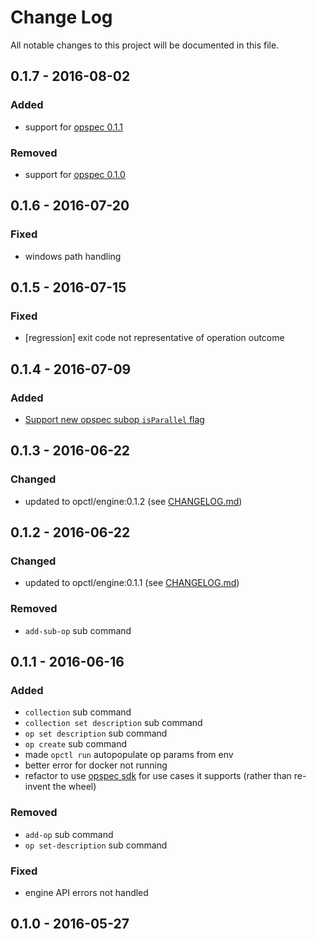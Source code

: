 # Change Log
All notable changes to this project will be documented in this file.
## 0.1.7 - 2016-08-02
### Added
- support for [opspec 0.1.1](https://opspec.io)

### Removed
- support for [opspec 0.1.0](https://opspec.io)

## 0.1.6 - 2016-07-20
### Fixed
- windows path handling

## 0.1.5 - 2016-07-15
### Fixed
- [regression] exit code not representative of operation outcome

## 0.1.4 - 2016-07-09
### Added
- [Support new opspec subop `isParallel` flag](https://github.com/opctl/engine/issues/11)

## 0.1.3 - 2016-06-22
### Changed
- updated to opctl/engine:0.1.2 (see [CHANGELOG.md](https://github.com/opctl/engine/tree/0.1.2/CHANGELOG.md))

## 0.1.2 - 2016-06-22
### Changed
- updated to opctl/engine:0.1.1 (see [CHANGELOG.md](https://github.com/opctl/engine/tree/0.1.1/CHANGELOG.md))

### Removed
- `add-sub-op` sub command

## 0.1.1 - 2016-06-16
### Added
- `collection` sub command
- `collection set description` sub command
- `op set description` sub command
- `op create` sub command
- made `opctl run` autopopulate op params from env
- better error for docker not running
- refactor to use [opspec sdk](https://github.com/opspec-io/sdk-golang) for use cases it supports (rather than re-invent the wheel)

### Removed
- `add-op` sub command
- `op set-description` sub command

### Fixed
- engine API errors not handled

## 0.1.0 - 2016-05-27
